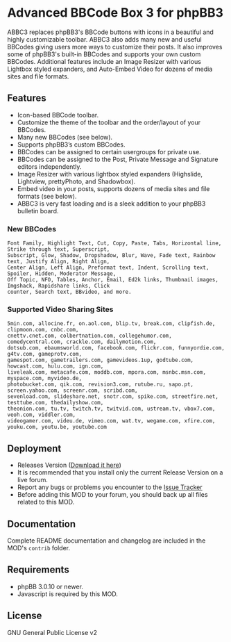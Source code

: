 Advanced BBCode Box 3 for phpBB3
=================================

ABBC3 replaces phpBB3's BBCode buttons with icons in a beautiful and highly customizable toolbar. ABBC3 also adds many new and useful BBCodes giving users more ways to customize their posts. It also improves some of phpBB3's built-in BBCodes and supports your own custom BBCodes. Additional features include an Image Resizer with various Lightbox styled expanders, and Auto-Embed Video for dozens of media sites and file formats.


Features
--------

* Icon-based BBCode toolbar.
* Customize the theme of the toolbar and the order/layout of your BBCodes.
* Many new BBCodes (see below).
* Supports phpBB3’s custom BBCodes.
* BBCodes can be assigned to certain usergroups for private use.
* BBCodes can be assigned to the Post, Private Message and Signature editors independently.
* Image Resizer with various lightbox styled expanders (Highslide, Lightview, prettyPhoto, and Shadowbox).
* Embed video in your posts, supports dozens of media sites and file formats (see below).
* ABBC3 is very fast loading and is a sleek addition to your phpBB3 bulletin board.


### New BBCodes

	Font Family, Highlight Text, Cut, Copy, Paste, Tabs, Horizontal line, Strike through text, Superscript,
	Subscript, Glow, Shadow, Dropshadow, Blur, Wave, Fade text, Rainbow text, Justify Align, Right Align,
	Center Align, Left Align, Preformat text, Indent, Scrolling text, Spoiler, Hidden, Moderator Message,
	Off Topic, NFO, Tables, Anchor, Email, Ed2k links, Thumbnail images, Imgshack, Rapidshare links, Click
	counter, Search text, BBvideo, and more.
 
### Supported Video Sharing Sites

	5min.com, allocine.fr, on.aol.com, blip.tv, break.com, clipfish.de, clipmoon.com, cnbc.com,
	cnettv.cnet.com, colbertnation.com, collegehumor.com, comedycentral.com, crackle.com, dailymotion.com,
	dotsub.com, ebaumsworld.com, facebook.com, flickr.com, funnyordie.com, g4tv.com, gameprotv.com,
	gamespot.com, gametrailers.com, gamevideos.1up, godtube.com, howcast.com, hulu.com, ign.com,
	liveleak.com, metacafe.com, moddb.com, mpora.com, msnbc.msn.com, myspace.com, myvideo.de,
	photobucket.com, qik.com, revision3.com, rutube.ru, sapo.pt, screen.yahoo.com, screenr.com, scribd.com,
	sevenload.com, slideshare.net, snotr.com, spike.com, streetfire.net, testtube.com, thedailyshow.com,
	theonion.com, tu.tv, twitch.tv, twitvid.com, ustream.tv, vbox7.com, veoh.com, viddler.com,
	videogamer.com, videu.de, vimeo.com, wat.tv, wegame.com, xfire.com, youku.com, youtu.be, youtube.com


Deployment
----------

* Releases Version ([Download it here](http://www.phpbb.com/customise/db/mod/advanced_bbcode_box_3/)) 
* It is recommended that you install only the current Release Version on a live forum.
* Report any bugs or problems you encounter to the [Issue Tracker](http://github.com/VSEphpbb/Advanced-BBCode-Box-3/issues)
* Before adding this MOD to your forum, you should back up all files related to this MOD.


Documentation
-------------

Complete README documentation and changelog are included in the MOD's `contrib` folder.


Requirements
------------

* phpBB 3.0.10 or newer.
* Javascript is required by this MOD.

License
-------

GNU General Public License v2
